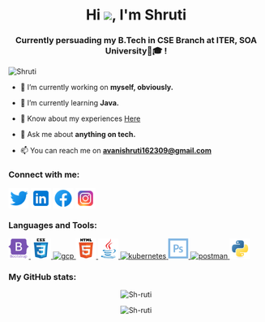<!-- ### Hi there 👋 -->

<!--
**Sh-ruti/Sh-ruti** is a ✨ _special_ ✨ repository because its `README.md` (this file) appears on your GitHub profile.

Here are some ideas to get you started:

- 🔭 I’m currently working on ...
- 🌱 I’m currently learning ...
- 👯 I’m looking to collaborate on ...
- 🤔 I’m looking for help with ...
- 💬 Ask me about ...
- 📫 How to reach me: ...
- 😄 Pronouns: ...
- ⚡ Fun fact: ...
-->

<h1 align="center">Hi <img src="https://camo.githubusercontent.com/e8e7b06ecf583bc040eb60e44eb5b8e0ecc5421320a92929ce21522dbc34c891/68747470733a2f2f6d656469612e67697068792e636f6d2f6d656469612f6876524a434c467a6361737252346961377a2f67697068792e676966" width="30px">, I'm Shruti</h1>
<h3 align="center">Currently persuading my B.Tech in CSE Branch at ITER, SOA University🏫🎓 !</h3>

<p align="left"> <img src="https://komarev.com/ghpvc/?username=Sh-ruti&label=Profile%20views&color=1c8b0e&style=flat" alt="Shruti" /> </p>

- 🔭 I’m currently working on **myself, obviously.**

- 🌱 I’m currently learning **Java.**

- 📄 Know about my experiences [<a href="https://drive.google.com/file/d/1al6AiN8vxyWGpRq0-t_DXM3LzR53qIH7/view" target="blank">Here</a>](https://drive.google.com/file/d/1al6AiN8vxyWGpRq0-t_DXM3LzR53qIH7/view)

- 💬 Ask me about **anything on tech.**

- 📫 You can reach me on **avanishruti162309@gmail.com**

<h3 align="left">Connect with me:</h3>
<p align="left">
<a href="#" target="blank"><img align="center" src="https://github.com/kaal-coder/kaal-coder/blob/main/twitter.png" alt="shruti" height="40" width="40" /></a>
<a href="https://www.linkedin.com/in/shruti-941a07221/" target="blank"><img align="center" src="https://github.com/kaal-coder/kaal-coder/blob/main/linkedin.png" alt="Shruti" height="40" width="40" /></a>
<a href="#" target="blank"><img align="center" src="https://github.com/kaal-coder/kaal-coder/blob/main/facebook.png" alt="shruti" height="40" width="40" /></a>
<a href="https://www.instagram.com/sh.ruti6249/" target="blank"><img align="center" src="https://github.com/kaal-coder/kaal-coder/blob/main/instagram.png" alt="sh.ruti6249" height="40" width="40" /></a>
</p>

<h3 align="left">Languages and Tools:</h3>
<p align="left"> <a href="https://getbootstrap.com" target="_blank" rel="noreferrer"> <img src="https://raw.githubusercontent.com/devicons/devicon/master/icons/bootstrap/bootstrap-plain-wordmark.svg" alt="bootstrap" width="40" height="40"/> </a> <a href="https://www.w3schools.com/css/" target="_blank" rel="noreferrer"> <img src="https://raw.githubusercontent.com/devicons/devicon/master/icons/css3/css3-original-wordmark.svg" alt="css3" width="40" height="40"/> </a> <a href="https://cloud.google.com" target="_blank" rel="noreferrer"> <img src="https://www.vectorlogo.zone/logos/google_cloud/google_cloud-icon.svg" alt="gcp" width="40" height="40"/> </a> <a href="https://www.w3.org/html/" target="_blank" rel="noreferrer"> <img src="https://raw.githubusercontent.com/devicons/devicon/master/icons/html5/html5-original-wordmark.svg" alt="html5" width="40" height="40"/> </a> <a href="https://www.java.com" target="_blank" rel="noreferrer"> <img src="https://raw.githubusercontent.com/devicons/devicon/master/icons/java/java-original.svg" alt="java" width="40" height="40"/> </a> <a href="https://kubernetes.io" target="_blank" rel="noreferrer"> <img src="https://www.vectorlogo.zone/logos/kubernetes/kubernetes-icon.svg" alt="kubernetes" width="40" height="40"/> </a> <a href="https://www.photoshop.com/en" target="_blank" rel="noreferrer"> <img src="https://raw.githubusercontent.com/devicons/devicon/master/icons/photoshop/photoshop-line.svg" alt="photoshop" width="40" height="40"/> </a> <a href="https://postman.com" target="_blank" rel="noreferrer"> <img src="https://www.vectorlogo.zone/logos/getpostman/getpostman-icon.svg" alt="postman" width="40" height="40"/> </a> <a href="https://www.python.org" target="_blank" rel="noreferrer"> <img src="https://raw.githubusercontent.com/devicons/devicon/master/icons/python/python-original.svg" alt="python" width="40" height="40"/> </a> </p>

<h3 align="left">My GitHub stats:</h3>

<p align="center"><img src="https://github-readme-stats.vercel.app/api?username=Sh-ruti&theme=highcontrast&show_icons=true" alt="Sh-ruti" />

<p align="center"><img src="http://github-readme-streak-stats.herokuapp.com?user=Sh-ruti&theme=highcontrast&hide_border=false" alt ="Sh-ruti" />
